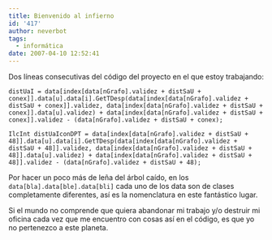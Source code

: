 ```yaml
---
title: Bienvenido al infierno
id: '417'
author: neverbot
tags:
  - informática
date: 2007-04-10 12:52:41
---
```


Dos líneas consecutivas del código del proyecto en el que estoy trabajando:

```
distUaI = data[index[data[nGrafo].validez + distSaU + conex]].data[u].data[i].GetTDesp(data[index[data[nGrafo].validez + distSaU + conex]].validez, data[index[data[nGrafo].validez + distSaU + conex]].data[u].validez) + data[index[data[nGrafo].validez + distSaU + conex]].validez - (data[nGrafo].validez + distSaU + conex);

IlcInt distUaIconDPT = data[index[data[nGrafo].validez + distSaU + 48]].data[u].data[i].GetTDesp(data[index[data[nGrafo].validez + distSaU + 48]].validez, data[index[data[nGrafo].validez + distSaU + 48]].data[u].validez) + data[index[data[nGrafo].validez + distSaU + 48]].validez - (data[nGrafo].validez + distSaU + 48);
```

Por hacer un poco más de leña del árbol caído, en los `data[bla].data[ble].data[bli]` cada uno de los data son de clases completamente diferentes, así es la nomenclatura en este fantástico lugar.

Si el mundo no comprende que quiera abandonar mi trabajo y/o destruir mi oficina cada vez que me encuentro con cosas así en el código, es que yo no pertenezco a este planeta.